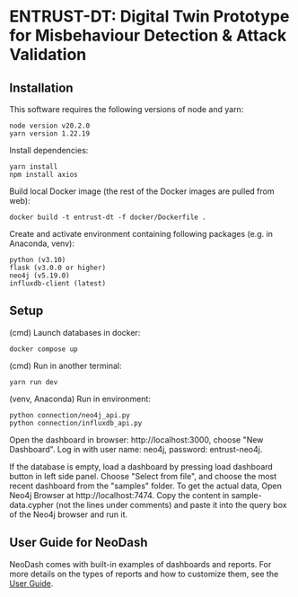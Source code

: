 # ENTRUST-DT: Digital Twin Prototype for Misbehaviour Detection & Attack Validation

## Installation

This software requires the following versions of node and yarn:

```
node version v20.2.0
yarn version 1.22.19
```

Install dependencies:

```
yarn install
npm install axios
```

Build local Docker image (the rest of the Docker images are pulled from web):

```
docker build -t entrust-dt -f docker/Dockerfile .
```

Create and activate environment containing following packages (e.g. in Anaconda, venv):
```
python (v3.10)
flask (v3.0.0 or higher)
neo4j (v5.19.0)
influxdb-client (latest)
```

## Setup

(cmd) Launch databases in docker:

```
docker compose up
```

(cmd) Run in another terminal:

```
yarn run dev
```

(venv, Anaconda) Run in environment:

```
python connection/neo4j_api.py
python connection/influxdb_api.py
```

Open the dashboard in browser: http://localhost:3000, choose "New Dashboard". 
Log in with user name: neo4j, password: entrust-neo4j.

If the database is empty, load a dashboard by pressing load dashboard button in left side panel. Choose "Select from file", and choose the most recent dashboard from the "samples" folder. To get the actual data, Open Neo4j Browser at http://localhost:7474. Copy the content in sample-data.cypher (not the lines under comments) and paste it into the query box of the Neo4j browser and run it.

## User Guide for NeoDash

NeoDash comes with built-in examples of dashboards and reports. For more details on the types of reports and how to customize them, see the [User Guide](
https://neo4j.com/labs/neodash/2.2/user-guide/).

